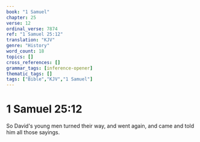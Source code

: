 ```yaml
---
book: "1 Samuel"
chapter: 25
verse: 12
ordinal_verse: 7874
ref: "1 Samuel 25:12"
translation: "KJV"
genre: "History"
word_count: 18
topics: []
cross_references: []
grammar_tags: [inference-opener]
thematic_tags: []
tags: ["Bible","KJV","1 Samuel"]
---
```


# 1 Samuel 25:12

So David's young men turned their way, and went again, and came and told him all those sayings.
